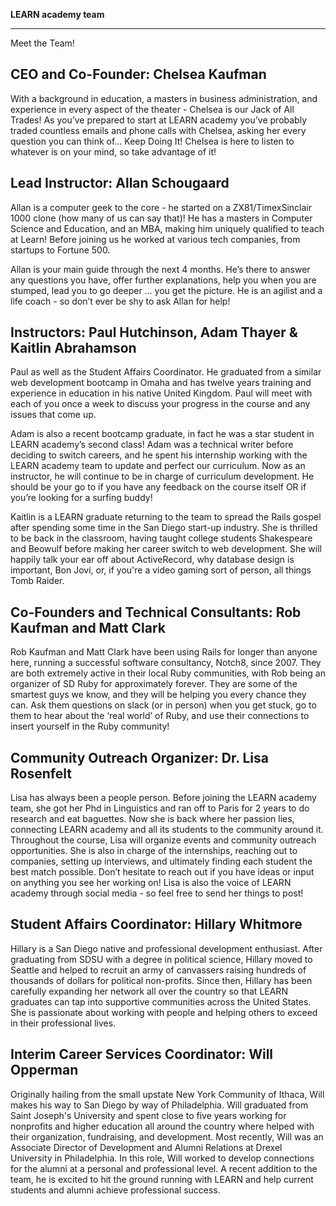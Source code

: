 **LEARN academy team**

--------------------------

Meet the Team!

## CEO and Co-Founder: Chelsea Kaufman

With a background in education, a masters in business administration, and experience in every aspect of the theater - Chelsea is our Jack of All Trades! As you’ve prepared to start at LEARN academy you’ve probably traded countless emails and phone calls with Chelsea, asking her every question you can think of… Keep Doing It! Chelsea is here to listen to whatever is on your mind, so take advantage of it!

## Lead Instructor: Allan Schougaard

Allan is a computer geek to the core - he started on a ZX81/TimexSinclair 1000 clone (how many of us can say that)! He has a masters in Computer Science and Education, and an MBA, making him uniquely qualified to teach at Learn! Before joining us he worked at various tech companies, from startups to Fortune 500.

Allan is your main guide through the next 4 months. He’s there to answer any questions you have, offer further explanations, help you when you are stumped, lead you to go deeper … you get the picture. He is an agilist and a life coach - so don’t ever be shy to ask Allan for help!

## Instructors: Paul Hutchinson, Adam Thayer & Kaitlin Abrahamson

Paul as well as the Student Affairs Coordinator. He graduated from a similar web development bootcamp in Omaha and has twelve years training and experience in education in his native United Kingdom. Paul will meet with each of you once a week to discuss your progress in the course and any issues that come up.

Adam is also a recent bootcamp graduate, in fact he was a star student in LEARN academy’s second class! Adam was a technical writer before deciding to switch careers, and he spent his internship working with the LEARN academy team to update and perfect our curriculum. Now as an instructor, he will continue to be in charge of curriculum development. He should be your go to if you have any feedback on the course itself OR if you’re looking for a surfing buddy!

Kaitlin is a LEARN graduate returning to the team to spread the Rails gospel after spending some time in the San Diego start-up industry.  She is thrilled to be back in the classroom, having taught college students Shakespeare and Beowulf before making her career switch to web development.  She will happily talk your ear off about ActiveRecord, why database design is important, Bon Jovi, or, if you're a video gaming sort of person, all things Tomb Raider.

## Co-Founders and Technical Consultants: Rob Kaufman and Matt Clark

Rob Kaufman and Matt Clark have been using Rails for longer than anyone here, running a successful software consultancy, Notch8, since 2007. They are both extremely active in their local Ruby communities, with Rob being an organizer of SD Ruby for approximately forever. They are some of the smartest guys we know, and they will be helping you every chance they can. Ask them questions on slack (or in person) when you get stuck, go to them to hear about the ‘real world’ of Ruby, and use their connections to insert yourself in the Ruby community!

## Community Outreach Organizer: Dr. Lisa Rosenfelt

Lisa has always been a people person. Before joining the LEARN academy team, she got her Phd in Linguistics and ran off to Paris for 2 years to do research and eat baguettes. Now she is back where her passion lies, connecting LEARN academy and all its students to the community around it. Throughout the course, Lisa will organize events and community outreach opportunities. She is also in charge of the internships, reaching out to companies, setting up interviews, and ultimately finding each student the best match possible.  Don’t hesitate to reach out if you have ideas or input on anything you see her working on! Lisa is also the voice of LEARN academy through social media - so feel free to send her things to post!

## Student Affairs Coordinator: Hillary Whitmore

Hillary is a San Diego native and professional development enthusiast. After graduating from SDSU with a degree in political science, Hillary moved to Seattle and helped to recruit an army of canvassers raising hundreds of thousands of dollars for political non-profits. Since then, Hillary has been carefully expanding her network all over the country so that LEARN graduates can tap into supportive communities across the United States. She is passionate about working with people and helping others to exceed in their professional lives.

## Interim Career Services Coordinator: Will Opperman

Originally hailing from the small upstate New York Community of Ithaca, Will makes his way to San Diego by way of Philadelphia. Will graduated from Saint Joseph's University and spent close to five years working for nonprofits and higher education all around the country where helped with their organization, fundraising, and development. Most recently, Will was an Associate Director of Development and Alumni Relations at Drexel University in Philadelphia. In this role, Will worked to develop connections for the alumni at a personal and professional level. A recent addition to the team, he is excited to hit the ground running with LEARN and help current students and alumni achieve professional success.
